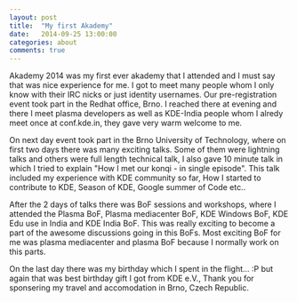 ```yaml
---
layout: post
title:  "My first Akademy"
date:   2014-09-25 13:00:00
categories: about
comments: true
---
```


Akademy 2014 was my first ever akademy that I attended and I must say that was nice experience for me. I got to meet many people whom I only know with their IRC nicks or just identity usernames. Our pre-registration event took part in the Redhat office, Brno. I reached there at evening and there I meet plasma developers as well as KDE-India people whom I alredy meet once at conf.kde.in, they gave very warm welcome to me.


On next day event took part in the Brno University of Technology, where on first two days there was many exciting talks. Some of them were lightning talks and others were full length technical talk, I also gave 10 minute talk in which I tried to explain "How I met our konqi - in single episode". This talk included my experience with KDE community so far, How I started to contribute to KDE, Season of KDE, Google summer of Code etc..

After the 2 days of talks there was BoF sessions and workshops, where I attended the Plasma BoF, Plasma mediacenter BoF, KDE Windows BoF, KDE Edu use in India and KDE India BoF. This was really exciting to become a part of the awesome discussions going in this BoFs. Most exciting BoF for me was plasma mediacenter and plasma BoF because I normally work on this parts.

On the last day there was my birthday which I spent in the flight... :P but again that was best birthday gift I got from KDE e.V., Thank you for sponsering my travel and accomodation in Brno, Czech Republic.
